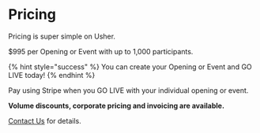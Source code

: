 # Pricing

Pricing is super simple on Usher.

$995 per Opening or Event with up to 1,000 participants.

{% hint style="success" %}
You can create your Opening or Event and GO LIVE today!
{% endhint %}

Pay using Stripe when you GO LIVE with your individual opening or event.

**Volume discounts, corporate pricing and invoicing are available.**

[Contact Us](https://usher.events/contact) for details.





